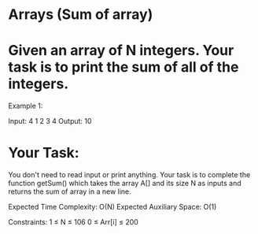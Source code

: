 # Arrays (Sum of array)
# Given an array of N integers. Your task is to print the sum of all of the integers.
 

Example 1:

Input:
4
1 2 3 4
Output:
10

# Your Task:  
You don't need to read input or print anything. Your task is to complete the function getSum() which takes the array A[] and its size N as inputs and returns the sum of array in a new line.


Expected Time Complexity: O(N)
Expected Auxiliary Space: O(1)

 

Constraints:
1 ≤ N ≤ 106
0 ≤ Arr[i] ≤ 200
